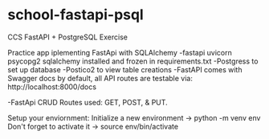 # school-fastapi-psql
CCS FastAPI + PostgreSQL Exercise 

Practice app iplementing FastApi with SQLAlchemy 
-fastapi uvicorn psycopg2 sqlalchemy installed and frozen in requirements.txt
-Postgress to set up database
-Postico2 to view table creations
-FastAPI comes with Swagger docs by default, all API routes are testable via: http://localhost:8000/docs

-FastApi CRUD Routes used: GET, POST, & PUT.

Setup your enviornment:
Initialize a new environment -> python -m venv env
Don't forget to activate it -> source env/bin/activate
